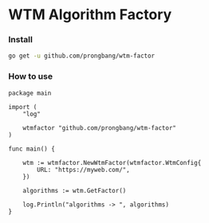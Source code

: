 # WTM Algorithm Factory

### Install

```bash
go get -u github.com/prongbang/wtm-factor
```

### How to use

```golang
package main

import (
	"log"

	wtmfactor "github.com/prongbang/wtm-factor"
)

func main() {

	wtm := wtmfactor.NewWtmFactor(wtmfactor.WtmConfig{
		URL: "https://myweb.com/",
	})

	algorithms := wtm.GetFactor()

	log.Println("algorithms -> ", algorithms)
}

```
